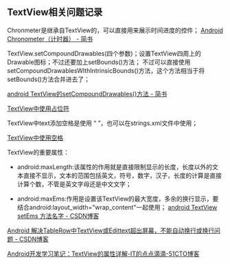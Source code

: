 ## TextView相关问题记录

Chronmeter是继承自TextView的，可以直接用来展示时间进度的控件；
[Android Chronometer（计时器） \- 简书](https://www.jianshu.com/p/9630285e7cc7)

TextView.setCompoundDrawables(四个参数)；设置TextView四周上的Drawable图标；不过还要加上setBounds()方法；
不过可以直接使用setCompoundDrawablesWIthIntrinsicBounds()方法，这个方法相当于将setBounds()方法合并进去了；

[android TextView的setCompoundDrawables\(\)方法 \- 简书](http://www.jianshu.com/p/1ac91c3e0a77)

[TextView中使用占位符](http://blog.csdn.net/lingdianalex/article/details/52582935)

TextView中text添加空格是使用 “&#160;”，也可以在strings.xml文件中使用；

[TextView中使用空格](http://blog.csdn.net/rnclcl/article/details/16801779)

TextView的重要属性：

- android:maxLength:该属性的作用就是直接限制显示的长度，长度以外的文本直接不显示，文本的范围包括英文，符号，数字，汉子，长度的计算是直接计算个数，不管是英文字母还是中文文字；

- android:maxEms:作用是设置该TextView的最大宽度，多余的换行显示，要结合android:layout_width="wrap_content"一起使用；
[android TextView setEms 方法名字 \- CSDN博客](http://blog.csdn.net/JavaLive09/article/details/38661773)


[Android 解决TableRow中TextView或Edittext超出屏幕，不能自动换行或换行问题 \- CSDN博客](http://blog.csdn.net/fan7983377/article/details/52054333)

[Android开发学习笔记：TextView的属性详解\-IT的点点滴滴\-51CTO博客](http://blog.51cto.com/liangruijun/627123)